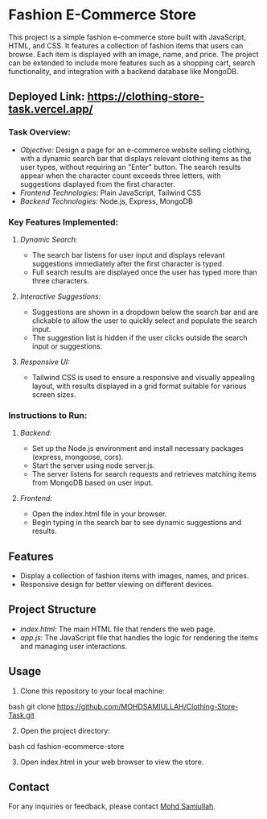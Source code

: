 # Fashion E-Commerce Store

This project is a simple fashion e-commerce store built with JavaScript, HTML, and CSS. It features a collection of fashion items that users can browse. Each item is displayed with an image, name, and price. The project can be extended to include more features such as a shopping cart, search functionality, and integration with a backend database like MongoDB.

## Deployed Link: https://clothing-store-task.vercel.app/

### Task Overview:
- *Objective:* Design a page for an e-commerce website selling clothing, with a dynamic search bar that displays relevant clothing items as the user types, without requiring an "Enter" button. The search results appear when the character count exceeds three letters, with suggestions displayed from the first character.
- *Frontend Technologies:* Plain JavaScript, Tailwind CSS
- *Backend Technologies:* Node.js, Express, MongoDB

### Key Features Implemented:
1. *Dynamic Search:*
   - The search bar listens for user input and displays relevant suggestions immediately after the first character is typed.
   - Full search results are displayed once the user has typed more than three characters.
  
2. *Interactive Suggestions:*
   - Suggestions are shown in a dropdown below the search bar and are clickable to allow the user to quickly select and populate the search input.
   - The suggestion list is hidden if the user clicks outside the search input or suggestions.

3. *Responsive UI:*
   - Tailwind CSS is used to ensure a responsive and visually appealing layout, with results displayed in a grid format suitable for various screen sizes.

### Instructions to Run:
1. *Backend:*
   - Set up the Node.js environment and install necessary packages (express, mongoose, cors).
   - Start the server using node server.js.
   - The server listens for search requests and retrieves matching items from MongoDB based on user input.

2. *Frontend:*
   - Open the index.html file in your browser.
   - Begin typing in the search bar to see dynamic suggestions and results.

## Features

- Display a collection of fashion items with images, names, and prices.
- Responsive design for better viewing on different devices.

## Project Structure

- *index.html*: The main HTML file that renders the web page.
- *app.js*: The JavaScript file that handles the logic for rendering the items and managing user interactions.


## Usage

1. Clone this repository to your local machine:

bash
git clone https://github.com/MOHDSAMIULLAH/Clothing-Store-Task.git


2. Open the project directory:

bash
cd fashion-ecommerce-store


3. Open index.html in your web browser to view the store.


## Contact

For any inquiries or feedback, please contact [Mohd Samiullah](mailto:samiullah0813@gmail.com).
